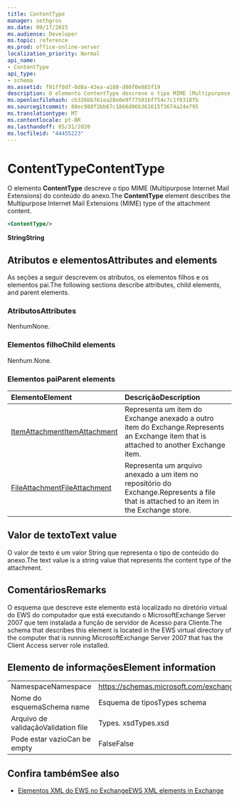 ```yaml
---
title: ContentType
manager: sethgros
ms.date: 09/17/2015
ms.audience: Developer
ms.topic: reference
ms.prod: office-online-server
localization_priority: Normal
api_name:
- ContentType
api_type:
- schema
ms.assetid: f91ff0df-0d8a-43ea-a188-d80f0e885f19
description: O elemento ContentType descreve o tipo MIME (Multipurpose Internet Mail Extensions) do conteúdo do anexo.
ms.openlocfilehash: cb326bb761ea28e0e9f77501bf754c7c1f0318fb
ms.sourcegitcommit: 88ec988f2bb67c1866d06b361615f3674a24e795
ms.translationtype: MT
ms.contentlocale: pt-BR
ms.lasthandoff: 05/31/2020
ms.locfileid: "44455223"
---
```

# <a name="contenttype"></a><span data-ttu-id="70d60-103">ContentType</span><span class="sxs-lookup"><span data-stu-id="70d60-103">ContentType</span></span>

<span data-ttu-id="70d60-104">O elemento **ContentType** descreve o tipo MIME (Multipurpose Internet Mail Extensions) do conteúdo do anexo.</span><span class="sxs-lookup"><span data-stu-id="70d60-104">The **ContentType** element describes the Multipurpose Internet Mail Extensions (MIME) type of the attachment content.</span></span> 
  
```xml
<ContentType/>
```

 <span data-ttu-id="70d60-105">**String**</span><span class="sxs-lookup"><span data-stu-id="70d60-105">**String**</span></span>
## <a name="attributes-and-elements"></a><span data-ttu-id="70d60-106">Atributos e elementos</span><span class="sxs-lookup"><span data-stu-id="70d60-106">Attributes and elements</span></span>

<span data-ttu-id="70d60-107">As seções a seguir descrevem os atributos, os elementos filhos e os elementos pai.</span><span class="sxs-lookup"><span data-stu-id="70d60-107">The following sections describe attributes, child elements, and parent elements.</span></span>
  
### <a name="attributes"></a><span data-ttu-id="70d60-108">Atributos</span><span class="sxs-lookup"><span data-stu-id="70d60-108">Attributes</span></span>

<span data-ttu-id="70d60-109">Nenhum</span><span class="sxs-lookup"><span data-stu-id="70d60-109">None.</span></span>
  
### <a name="child-elements"></a><span data-ttu-id="70d60-110">Elementos filho</span><span class="sxs-lookup"><span data-stu-id="70d60-110">Child elements</span></span>

<span data-ttu-id="70d60-111">Nenhum.</span><span class="sxs-lookup"><span data-stu-id="70d60-111">None.</span></span>
  
### <a name="parent-elements"></a><span data-ttu-id="70d60-112">Elementos pai</span><span class="sxs-lookup"><span data-stu-id="70d60-112">Parent elements</span></span>

|<span data-ttu-id="70d60-113">**Elemento**</span><span class="sxs-lookup"><span data-stu-id="70d60-113">**Element**</span></span>|<span data-ttu-id="70d60-114">**Descrição**</span><span class="sxs-lookup"><span data-stu-id="70d60-114">**Description**</span></span>|
|:-----|:-----|
|[<span data-ttu-id="70d60-115">ItemAttachment</span><span class="sxs-lookup"><span data-stu-id="70d60-115">ItemAttachment</span></span>](itemattachment.md) <br/> |<span data-ttu-id="70d60-116">Representa um item do Exchange anexado a outro item do Exchange.</span><span class="sxs-lookup"><span data-stu-id="70d60-116">Represents an Exchange item that is attached to another Exchange item.</span></span>  <br/> |
|[<span data-ttu-id="70d60-117">FileAttachment</span><span class="sxs-lookup"><span data-stu-id="70d60-117">FileAttachment</span></span>](fileattachment.md) <br/> |<span data-ttu-id="70d60-118">Representa um arquivo anexado a um item no repositório do Exchange.</span><span class="sxs-lookup"><span data-stu-id="70d60-118">Represents a file that is attached to an item in the Exchange store.</span></span>  <br/> |
   
## <a name="text-value"></a><span data-ttu-id="70d60-119">Valor de texto</span><span class="sxs-lookup"><span data-stu-id="70d60-119">Text value</span></span>

<span data-ttu-id="70d60-120">O valor de texto é um valor String que representa o tipo de conteúdo do anexo.</span><span class="sxs-lookup"><span data-stu-id="70d60-120">The text value is a string value that represents the content type of the attachment.</span></span>
  
## <a name="remarks"></a><span data-ttu-id="70d60-121">Comentários</span><span class="sxs-lookup"><span data-stu-id="70d60-121">Remarks</span></span>

<span data-ttu-id="70d60-122">O esquema que descreve este elemento está localizado no diretório virtual do EWS do computador que está executando o MicrosoftExchange Server 2007 que tem instalada a função de servidor de Acesso para Cliente.</span><span class="sxs-lookup"><span data-stu-id="70d60-122">The schema that describes this element is located in the EWS virtual directory of the computer that is running MicrosoftExchange Server 2007 that has the Client Access server role installed.</span></span>
  
## <a name="element-information"></a><span data-ttu-id="70d60-123">Elemento de informações</span><span class="sxs-lookup"><span data-stu-id="70d60-123">Element information</span></span>

|||
|:-----|:-----|
|<span data-ttu-id="70d60-124">Namespace</span><span class="sxs-lookup"><span data-stu-id="70d60-124">Namespace</span></span>  <br/> |https://schemas.microsoft.com/exchange/services/2006/types  <br/> |
|<span data-ttu-id="70d60-125">Nome do esquema</span><span class="sxs-lookup"><span data-stu-id="70d60-125">Schema name</span></span>  <br/> |<span data-ttu-id="70d60-126">Esquema de tipos</span><span class="sxs-lookup"><span data-stu-id="70d60-126">Types schema</span></span>  <br/> |
|<span data-ttu-id="70d60-127">Arquivo de validação</span><span class="sxs-lookup"><span data-stu-id="70d60-127">Validation file</span></span>  <br/> |<span data-ttu-id="70d60-128">Types. xsd</span><span class="sxs-lookup"><span data-stu-id="70d60-128">Types.xsd</span></span>  <br/> |
|<span data-ttu-id="70d60-129">Pode estar vazio</span><span class="sxs-lookup"><span data-stu-id="70d60-129">Can be empty</span></span>  <br/> |<span data-ttu-id="70d60-130">False</span><span class="sxs-lookup"><span data-stu-id="70d60-130">False</span></span>  <br/> |
   
## <a name="see-also"></a><span data-ttu-id="70d60-131">Confira também</span><span class="sxs-lookup"><span data-stu-id="70d60-131">See also</span></span>



- [<span data-ttu-id="70d60-132">Elementos XML do EWS no Exchange</span><span class="sxs-lookup"><span data-stu-id="70d60-132">EWS XML elements in Exchange</span></span>](ews-xml-elements-in-exchange.md)

